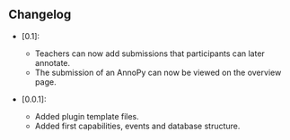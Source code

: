 ## Changelog ##

- [0.1]:
    - Teachers can now add submissions that participants can later annotate.
    - The submission of an AnnoPy can now be viewed on the overview page.

- [0.0.1]:
    - Added plugin template files.
    - Added first capabilities, events and database structure.

